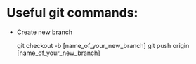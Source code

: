 # Useful git commands:
- Create new branch
    
    git checkout -b [name_of_your_new_branch]
    git push origin [name_of_your_new_branch]